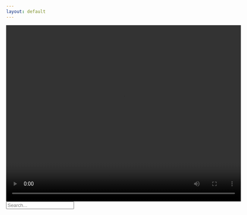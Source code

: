 ```yaml
---
layout: default
---
```


<video width="640" height="480" controls>
      <source src="https://i.imgur.com/Sr3yxVR.mp4" type="video/mp4">
      Your browser does not support the video tag. 
</video>

<input type="text" id="search-input" placeholder="Search...">
<p id="p-result-count" style="margin-top: -20px;"><span id="result-count"></span></p>
<ul id="suggestion-list"></ul>

<ul id="post-list"></ul>

<style>
#result-count {
font-size: 12px;
color: #999999; 
margin-left: 8px;
margin-top: -20px;
}
</style>

<script src="/js/search-test.js"></script>
